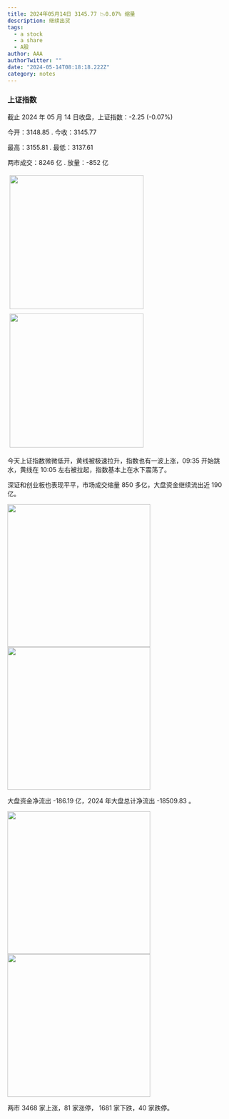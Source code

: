 ```yaml
---
title: 2024年05月14日 3145.77 📉0.07% 缩量
description: 继续出货
tags:
  - a stock
  - a share
  - A股
author: AAA
authorTwitter: ""
date: "2024-05-14T08:18:18.222Z"
category: notes
---
```


### 上证指数

截止 2024 年 05 月 14 日收盘，上证指数：<span class="font-semibold text-g-5">-2.25 (-0.07%)</span>

今开：<span class="font-semibold text-r-5">3148.85 </span> . 今收：<span class="font-semibold text-g-5">3145.77 </span>

最高：<span class="font-semibold text-r-5">3155.81 </span> . 最低：<span class="font-semibold text-g-5">3137.61 </span>

两市成交：<span class="font-semibold">8246 亿</span> . 放量：<span class="font-semibold text-g-6">-852 亿</span>

<img src="/images/uploads/2024-05/20240514-zs-sh.png" style="width: 300px;display:inline-block;margin: 5px">
<img src="/images/uploads/2024-05/20240514-zs-sh-rk.png" style="width: 300px;display:inline-block;margin: 5px">

今天上证指数微微低开，黄线被极速拉升，指数也有一波上涨，09:35 开始跳水，黄线在 10:05 左右被拉起，指数基本上在水下震荡了。

深证和创业板也表现平平，市场成交缩量 850 多亿，大盘资金继续流出近 190 亿。

<img src="/images/uploads/2024-05/20240514-zs-global.png" width="320">
<img src="/images/uploads/2024-05/20240514-zs-bs.png" width="320">

大盘资金净流出 <span class="font-semibold text-r-5">-186.19 亿</span>，2024 年大盘总计净流出 <span class="font-semibold text-g-8">-18509.83 </span>。

<img src="/images/uploads/2024-05/20240514-zs-as.png" width="320">
<img src="/images/uploads/2024-05/20240514-zs-zdtj.png" width="320">

两市 <span class="font-semibold text-r-6">3468</span> 家上涨，81 家涨停， <span class="text-g-6">1681</span> 家下跌，40 家跌停。
